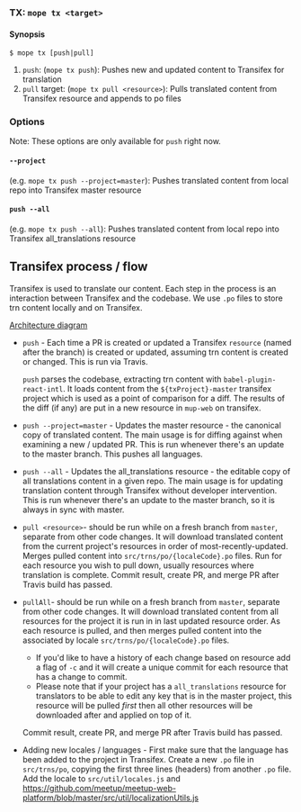 ### TX: `mope tx <target>`

#### Synopsis

```
$ mope tx [push|pull]
```

1. `push`: (`mope tx push`):
  Pushes new and updated content to Transifex for translation
2. `pull` target: (`mope tx pull <resource>`):
  Pulls translated content from Transifex resource and appends to po files

### Options

Note: These options are only available for `push` right now.

#### `--project`
  (e.g. `mope tx push --project=master`): Pushes translated content from local repo into Transifex master resource
#### `push --all`
  (e.g. `mope tx push --all`): Pushes translated content from local repo into Transifex all_translations resource

## Transifex process / flow

Transifex is used to translate our content. Each step in the process is an
interaction between Transifex and the codebase. We use `.po` files to store trn
content locally and on Transifex.

[Architecture diagram](https://docs.google.com/presentation/d/1Q_kxUANKaE0fkPZtP5LoneUsTtbJzsM7HBfwXCKM2zU/edit#slide=id.p)

- `push` - Each time a PR is created or updated a Transifex `resource`
  (named after the branch) is created or updated, assuming trn content is
  created or changed. This is run via Travis.

  `push` parses the codebase, extracting trn content with
  `babel-plugin-react-intl`. It loads content from the `${txProject}-master`
  transifex project which is used as a point of comparison for a diff. The
  results of the diff (if any) are put in a new resource in `mup-web` on transifex.

- `push --project=master` - Updates the master resource - the canonical copy of translated
  content. The main usage is for diffing against when examining a new / updated PR.
  This is run whenever there's an update to the master branch. This pushes all
  languages.

- `push --all` - Updates the all_translations resource - the editable copy of all translations
  content in a given repo. The main usage is for updating translation content through Transifex
  without developer intervention. This is run whenever there's an update to the master branch,
  so it is always in sync with master.

- `pull <resource>`- should be run while on a fresh branch from `master`, separate from other
  code changes. It will download translated content from the current project's resources
  in order of most-recently-updated. Merges pulled content into `src/trns/po/{localeCode}.po` files.
  Run for each resource you wish to pull down, usually resources where translation is complete.
  Commit result, create PR, and merge PR after Travis build has passed.

- `pullAll`- should be run while on a fresh branch from `master`, separate from other
  code changes. It will download translated content from all resources for the project it
  is run in in last updated resource order. As each resource is pulled, and then merges
  pulled content into the associated by locale `src/trns/po/{localeCode}.po` files.
    * If you'd like to have a history of each change based on resource add a flag of `-c`
    and it will create a unique commit for each resource that has a change to commit.
    * Please note that if your project has a `all_translations` resource for translators
    to be able to edit any key that is in the master project, this resource will be pulled
    *first* then all other resources will be downloaded after and applied on top of it.

  Commit result, create PR, and merge PR after Travis build has passed.

- Adding new locales / languages - First make sure that the language has been added to
  the project in Transifex. Create a new `.po` file in `src/trns/po`, copying
  the first three lines (headers) from another `.po` file. Add the locale to
  `src/util/locales.js` and https://github.com/meetup/meetup-web-platform/blob/master/src/util/localizationUtils.js
